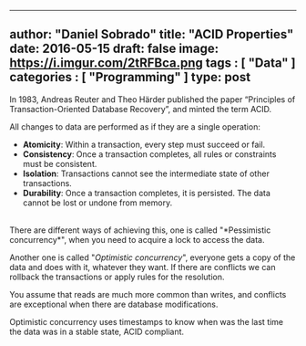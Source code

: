 
---
author: "Daniel Sobrado"
title: "ACID Properties"
date: 2016-05-15
draft: false
image: https://i.imgur.com/2tRFBca.png
tags : [
    "Data"
]
categories : [
	"Programming"
]
type: post
---

In 1983, Andreas Reuter and Theo Härder published the paper “Principles of Transaction-Oriented Database Recovery”, and minted the term ACID.

All changes to data are performed as if they are a single operation:

* **Atomicity**: Within a transaction, every step must succeed or fail.
* **Consistency**: Once a transaction completes, all rules or constraints must be consistent. 
* **Isolation**: Transactions cannot see the intermediate state of other transactions.
* **Durability**: Once a transaction completes, it is persisted. The data cannot be lost or undone from memory.

<br> 
There are different ways of achieving this, one is called "*Pessimistic concurrency*", when you need to acquire a lock to access the data.

Another one is called "*Optimistic concurrency*", everyone gets a copy of the data and does with it, whatever they want. If there are conflicts we can rollback the transactions or apply rules for the resolution.

You assume that reads are much more common than writes, and conflicts are exceptional when there are database modifications. 

Optimistic concurrency uses timestamps to know when was the last time the data was in a stable state, ACID compliant.